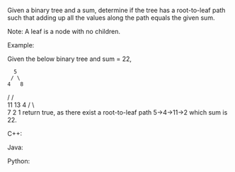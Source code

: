 Given a binary tree and a sum, determine if the tree has a root-to-leaf path such that adding up all the values along the path equals the given sum.

Note: A leaf is a node with no children.

Example:

Given the below binary tree and sum = 22,

      5
     / \
    4   8
   /   / \
  11  13  4
 /  \      \
7    2      1
return true, as there exist a root-to-leaf path 5->4->11->2 which sum is 22.


C++:

Java:

Python:

